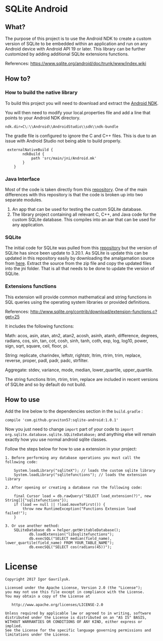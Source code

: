 # SQLite Android 


## What?

The purpose of this project is to use the Android NDK to create a custom version of SQLite to be embedded within an application and run on any Android device with Android API 19 or later.
This library can be further customized by adding additional SQLite extensions functions.

References: https://www.sqlite.org/android/doc/trunk/www/index.wiki

## How to?
### How to build the native library
To build this project you will need to download and extract the [Android NDK](https://developer.android.com/tools/sdk/ndk/index.html "Title").

You will then need to modify your local.properties file and add a line that points to your Android NDK directory.

`ndk.dir=C\:\\Android\\AndroidStudio\\sdk\\ndk-bundle`

The gradle file is configured to ignore the C and C++ files. This is due to an issue with Android Studio not being able to build properly. 
        
     externalNativeBuild {
            ndkBuild {
                path 'src/main/jni/Android.mk'
            }
        }

### Java Interface

Most of the code is taken directly from this [repository](http://www.sqlite.org/android/tree?ci=api-level-15 "Title").
One of the main differences with this repository is that the code is broken up into two separate modules.

1. An app that can be used for testing the custom SQLite database.
2. The library project containing all relevant C, C++, and Java code for the custom SQLite database. This compiles into an aar that can be used for any application.

### SQLite

The initial code for SQLite was pulled from this [repository](http://www.sqlite.org/android/tree?ci=api-level-15 "Title") but the version of SQLite has since been update to 3.20.1.
As SQLite is update this can be updated in this repository easily by downloading the amalgamation source from [here](http://www.sqlite.org/download.html "Title"). 
Extract the source from the zip file and copy the updated files into the jni folder. That is all that needs to be done to update the version of SQLite.

### Extensions functions

This extension will provide common mathematical and string functions in SQL queries using the operating system libraries or provided definitions.

References: http://www.sqlite.org/contrib/download/extension-functions.c?get=25

It includes the following functions:

Math: acos, asin, atan, atn2, atan2, acosh, asinh, atanh, difference,
degrees, radians, cos, sin, tan, cot, cosh, sinh, tanh, coth, exp,
log, log10, power, sign, sqrt, square, ceil, floor, pi.

String: replicate, charindex, leftstr, rightstr, ltrim, rtrim, trim,
replace, reverse, proper, padl, padr, padc, strfilter.

Aggregate: stdev, variance, mode, median, lower_quartile,
upper_quartile.

The string functions ltrim, rtrim, trim, replace are included in
recent versions of SQLite and so by default do not build.

## How to use

Add the line below to the dependencies section in the ```build.gradle``` :
```
compile 'com.github.graviton57:sqlite-android:1.0.1'
```
Now you just need to change ```import``` part of your code to ```import org.sqlite.database.sqlite.SQLiteDatabase;``` and anything else will remain exactly how you use normal android sqlite classes.

Follow the steps below for how to use a extension in your project:

    1. Before performing any database operations you must call the following code:
        
        System.loadLibrary("sqliteX"); // loads the custom sqlite library
        System.loadLibrary("sqlitefunctions"); // loads the extension library
        
    2. After opening or creating a database run the following code:
    
        final Cursor load = db.rawQuery("SELECT load_extension(?)", new String[]{"sqlitefunctions"});
        if (load == null || !load.moveToFirst()) {
            throw new RuntimeException("Functions Extension load failed!");
        }
       
    3. Or use another method:
        SQLiteDatabase db = helper.getWritableDatabase();
               db.loadExtension("libsqlitefunctions");
               db.execSQL("SELECT median(field_name), lower_quartile(field_name) FROM YOUR_TABLE_NAME");
               db.execSQL("SELECT cos(radians(45))");
        


License
=======

    Copyright 2017 Igor Gavrilyuk.

    Licensed under the Apache License, Version 2.0 (the "License");
    you may not use this file except in compliance with the License.
    You may obtain a copy of the License at

       http://www.apache.org/licenses/LICENSE-2.0

    Unless required by applicable law or agreed to in writing, software
    distributed under the License is distributed on an "AS IS" BASIS,
    WITHOUT WARRANTIES OR CONDITIONS OF ANY KIND, either express or implied.
    See the License for the specific language governing permissions and
    limitations under the License.




   